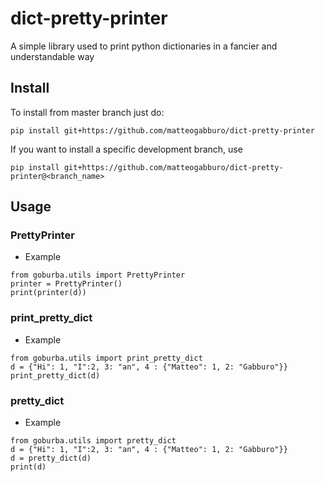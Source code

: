 # dict-pretty-printer
A simple library used to print python dictionaries in a fancier and understandable way 


## Install
To install from master branch just do:
```
pip install git+https://github.com/matteogabburo/dict-pretty-printer
```

If you want to install a specific development branch, use
```
pip install git+https://github.com/matteogabburo/dict-pretty-printer@<branch_name>
```

## Usage

### PrettyPrinter
- Example
```
from goburba.utils import PrettyPrinter
printer = PrettyPrinter()
print(printer(d))
```

### print_pretty_dict
- Example
```
from goburba.utils import print_pretty_dict
d = {"Hi": 1, "I":2, 3: "an", 4 : {"Matteo": 1, 2: "Gabburo"}}
print_pretty_dict(d)
```

### pretty_dict
- Example
```
from goburba.utils import pretty_dict
d = {"Hi": 1, "I":2, 3: "an", 4 : {"Matteo": 1, 2: "Gabburo"}}
d = pretty_dict(d)
print(d)
```